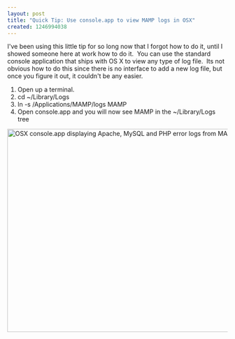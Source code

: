 ```yaml
--- 
layout: post
title: "Quick Tip: Use console.app to view MAMP logs in OSX"
created: 1246994038
---
```

<p>I've been using this little tip for so long now that I forgot how to do it, until I showed someone here at work how to do it.  You can use the standard console application that ships with OS X to view any type of log file.  Its not obvious how to do this since there is no interface to add a new log file, but once you figure it out, it couldn't be any easier.</p><ol><li>Open up a terminal.</li><li>cd ~/Library/Logs</li><li>ln -s /Applications/MAMP/logs MAMP</li><li>Open console.app and you will now see MAMP in the ~/Library/Logs tree</li></ol><p><img src="http://img.skitch.com/20090707-ems6pbtcy9k6e7bn4m8k2nft9t.jpg" alt="OSX console.app displaying Apache, MySQL and PHP error logs from MAMP" width="601" height="466" /></p>
